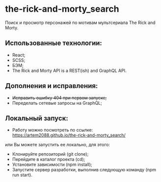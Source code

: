 # the-rick-and-morty_search
Поиск и просмотр персонажей по мотивам мультсериала The Rick and Morty.

## Использованные технологии:

- React;
- SCSS;
- БЭМ;
- The Rick and Morty API is a REST(ish) and GraphQL API.

## Дополнения и исправления:
- ~~Исправить ошибку 404 при первом запуске;~~
- Переделать сетевые запросы на GraphQL;  

## Локальный запуск:

- Работу можно посмотреть по ссылке: https://artem2088.github.io/the-rick-and-morty_search/

или Вы можете запустить ее локально, для этого:

- Клонируйте репозиторий (git clone);
- Перейдите в каталог проекта (cd);
- Установите зависимости (npm install);
- Запустите сервер разработки, выполнив следующую команду (npm run start).
